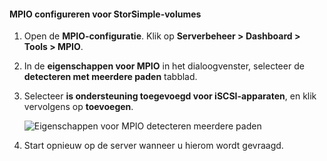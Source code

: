#### <a name="to-configure-mpio-for-storsimple-volumes"></a>MPIO configureren voor StorSimple-volumes
1. Open de **MPIO-configuratie**. Klik op **Serverbeheer > Dashboard > Tools > MPIO**.
2. In de **eigenschappen voor MPIO** in het dialoogvenster, selecteer de **detecteren met meerdere paden** tabblad.
3. Selecteer **is ondersteuning toegevoegd voor iSCSI-apparaten**, en klik vervolgens op **toevoegen**.  
   
    ![Eigenschappen voor MPIO detecteren meerdere paden](./media/storsimple-configure-mpio-volumes/IC741003.png)
4. Start opnieuw op de server wanneer u hierom wordt gevraagd.

